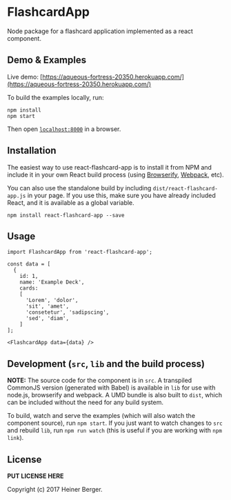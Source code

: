 # FlashcardApp

Node package for a flashcard application implemented as a react component.


## Demo & Examples

Live demo: [https://aqueous-fortress-20350.herokuapp.com/](https://aqueous-fortress-20350.herokuapp.com/)

To build the examples locally, run:

```
npm install
npm start
```

Then open [`localhost:8000`](http://localhost:8000) in a browser.


## Installation

The easiest way to use react-flashcard-app is to install it from NPM and include it in your own React build process (using [Browserify](http://browserify.org), [Webpack](http://webpack.github.io/), etc).

You can also use the standalone build by including `dist/react-flashcard-app.js` in your page. If you use this, make sure you have already included React, and it is available as a global variable.

```
npm install react-flashcard-app --save
```

## Usage

```
import FlashcardApp from 'react-flashcard-app';

const data = [
  {
    id: 1,
    name: 'Example Deck',
    cards:
    [
      'Lorem', 'dolor',
      'sit', 'amet',
      'consetetur', 'sadipscing',
      'sed', 'diam',
    ]
];

<FlashcardApp data={data} />
```

## Development (`src`, `lib` and the build process)

**NOTE:** The source code for the component is in `src`. A transpiled CommonJS version (generated with Babel) is available in `lib` for use with node.js, browserify and webpack. A UMD bundle is also built to `dist`, which can be included without the need for any build system.

To build, watch and serve the examples (which will also watch the component source), run `npm start`. If you just want to watch changes to `src` and rebuild `lib`, run `npm run watch` (this is useful if you are working with `npm link`).

## License

__PUT LICENSE HERE__

Copyright (c) 2017 Heiner Berger.

